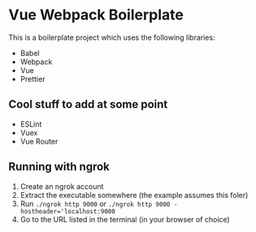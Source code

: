 # Vue Webpack Boilerplate

This is a boilerplate project which uses the following libraries:

- Babel
- Webpack
- Vue
- Prettier

## Cool stuff to add at some point

- ESLint
- Vuex
- Vue Router

## Running with ngrok

1. Create an ngrok account
2. Extract the executable somewhere (the example assumes this foler)
3. Run `./ngrok http 9000` or `./ngrok http 9000 -hostheader='localhost:9000`
4. Go to the URL listed in the terminal (in your browser of choice)
